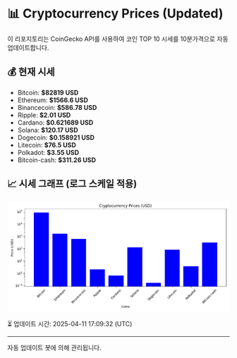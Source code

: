 
# 📊 Cryptocurrency Prices (Updated)

이 리포지토리는 CoinGecko API를 사용하여 코인 TOP 10 시세를 10분가격으로 자동 업데이트합니다.

## 💰 현재 시세
- Bitcoin: **$82819 USD**
- Ethereum: **$1566.6 USD**
- Binancecoin: **$586.78 USD**
- Ripple: **$2.01 USD**
- Cardano: **$0.621689 USD**
- Solana: **$120.17 USD**
- Dogecoin: **$0.158921 USD**
- Litecoin: **$76.5 USD**
- Polkadot: **$3.55 USD**
- Bitcoin-cash: **$311.26 USD**

## 📈 시세 그래프 (로그 스케일 적용)
![Crypto Prices](crypto_prices.png)

⏳ 업데이트 시간: 2025-04-11 17:09:32 (UTC)

---
자동 업데이트 봇에 의해 관리됩니다.
